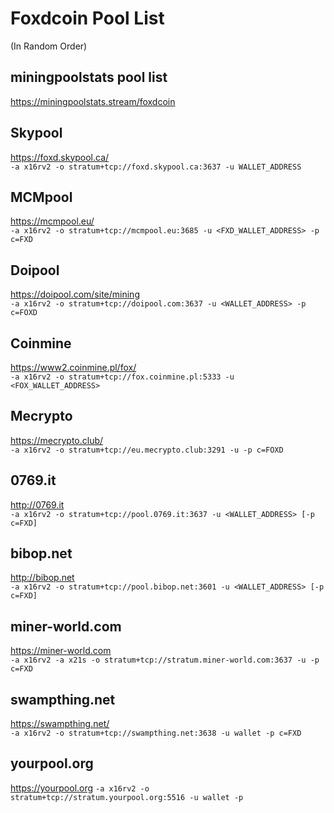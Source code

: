 # Foxdcoin Pool List
(In Random Order)

## miningpoolstats pool list<br />
https://miningpoolstats.stream/foxdcoin

## Skypool
https://foxd.skypool.ca/ <br />
`-a x16rv2 -o stratum+tcp://foxd.skypool.ca:3637 -u WALLET_ADDRESS `


## MCMpool
https://mcmpool.eu/ <br />
`-a x16rv2 -o stratum+tcp://mcmpool.eu:3685 -u <FXD_WALLET_ADDRESS> -p c=FXD`


## Doipool
https://doipool.com/site/mining  <br />
`-a x16rv2 -o stratum+tcp://doipool.com:3637 -u <WALLET_ADDRESS> -p c=FOXD`


## Coinmine
https://www2.coinmine.pl/fox/ <br />
`-a x16rv2 -o stratum+tcp://fox.coinmine.pl:5333 -u <FOX_WALLET_ADDRESS>`


## Mecrypto
https://mecrypto.club/  <br />
`-a x16rv2 -o stratum+tcp://eu.mecrypto.club:3291 -u -p c=FOXD `


## 0769.it
http://0769.it  <br />
`-a x16rv2 -o stratum+tcp://pool.0769.it:3637 -u <WALLET_ADDRESS> [-p c=FXD]`


## bibop.net
http://bibop.net  <br />
`-a x16rv2 -o stratum+tcp://pool.bibop.net:3601 -u <WALLET_ADDRESS> [-p c=FXD]`


## miner-world.com  
https://miner-world.com <br />
`-a x16rv2 -a x21s -o stratum+tcp://stratum.miner-world.com:3637 -u -p c=FXD`

## swampthing.net
https://swampthing.net/  <br />
`-a x16rv2 -o stratum+tcp://swampthing.net:3638 -u wallet -p c=FXD`

## yourpool.org
https://yourpool.org
`-a x16rv2 -o stratum+tcp://stratum.yourpool.org:5516 -u wallet -p`
